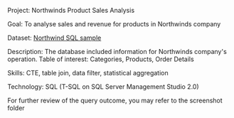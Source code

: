 Project: Northwinds Product Sales Analysis

Goal: To analyse sales and revenue for products in Northwinds company 

Dataset: 
[Northwind SQL sample](https://github.com/microsoft/sql-server-samples/blob/master/samples/databases/northwind-pubs/instpubs.sql)

Description: 
The database included information for Northwinds company's operation. Table of interest: Categories, Products, Order Details

Skills: CTE, table join, data filter, statistical aggregation

Technology: SQL (T-SQL on SQL Server Management Studio 2.0) 

For further review of the query outcome, you may refer to the screenshot folder